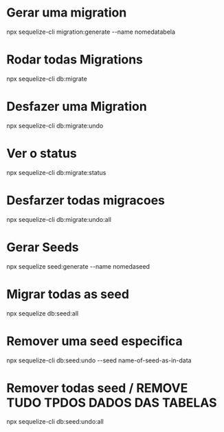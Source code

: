# Gerar uma migration
npx sequelize-cli migration:generate --name nomedatabela

# Rodar todas Migrations
npx sequelize-cli db:migrate

# Desfazer uma Migration
npx sequelize-cli db:migrate:undo

# Ver o status
npx sequelize-cli db:migrate:status

# Desfarzer todas migracoes
npx sequelize-cli db:migrate:undo:all

# Gerar Seeds
npx sequelize seed:generate --name nomedaseed

# Migrar todas as seed
npx sequelize db:seed:all

# Remover uma seed especifica
npx sequelize-cli db:seed:undo --seed name-of-seed-as-in-data

# Remover todas seed / REMOVE TUDO TPDOS DADOS DAS TABELAS
npx sequelize-cli db:seed:undo:all